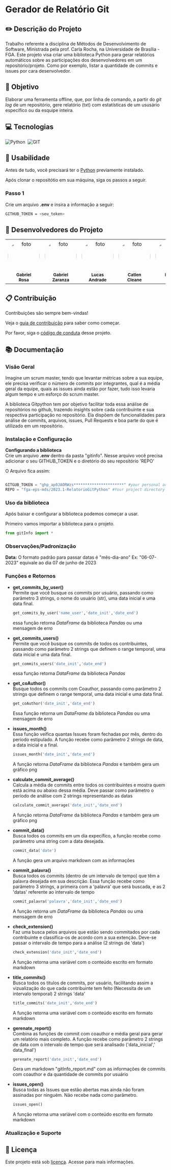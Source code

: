 # Gerador de Relatório Git

## :pencil2: Descrição do Projeto

Trabalho referente a disciplina de Métodos de Desenvolvimento de Software, Ministrada pela prof. Carla Rocha, na Universidade de Brasília - FGA. 
Este projeto visa criar uma biblioteca Python para gerar relatórios automáticos sobre as participações dos desenvolvedores em um repositório/projeto. Como por exemplo, listar a quantidade de commits e issues por cara desenvolvedor.

## :dart: Objetivo

Elaborar uma ferramenta offline, que, por linha de comando, a partir do _git log_ de um repositório, gere relatório (txt) com estatísticas de um ususário específico ou da esquipe inteira.  

## :computer: Tecnologias

![Python](https://img.shields.io/badge/-python-14354C?style=for-the-badge&logo=python&labelColor=0D1117)&nbsp;
![GIT](https://img.shields.io/badge/Git-E34F26?style=for-the-badge&logo=git&logoColor=white)&nbsp;  

## :hammer: Usabilidade

Antes de tudo, você precisará ter o [Python](https://www.python.org/downloads/) previamente instalado.

Após clonar o repositótio em sua máquina, siga os passos a seguir.

### Passo 1

Crie um arquivo **.env** e insira a informação a seguir:

``` bash
GITHUB_TOKEN = <seu_token>
```

## 🤝 Desenvolvedores do Projeto

<table>
  <tr>
    <td align="center" style="vertical-align:top"><a href="https://github.com/gabrielrosa09"><img style="border-radius: 50%;" src="https://avatars.githubusercontent.com/gabrielrosa09" width="100px;" alt="foto"/><br /><sub><b>Gabriel<br>Rosa</b></sub></a><br /></td>
    <td align="center" style="vertical-align:top"><a href="https://github.com/GZaranza"><img style="border-radius: 50%;" src="https://avatars.githubusercontent.com/GZaranza" width="100px;" alt="foto"/><br /><sub><b>Gabriel <br> Zaranza</b></sub></a><br /></td>
    <td align="center" style="vertical-align:top"><a href="https://github.com/lucaslobao-18"><img style="border-radius: 50%;" src="https://avatars.githubusercontent.com/lucaslobao-18" width="100px;" alt="foto"/><br /><sub><b>Lucas <br> Andrade</b></sub></a><br /></td>
    <td align="center" style="vertical-align:top"><a href="https://github.com/catlenc"><img style="border-radius: 50%;" src="https://avatars.githubusercontent.com/catlenc" width="100px;" alt="foto"/><br /><sub><b>Catlen <br> Cleane</b></sub></a><br /></td>
    <td align="center" style="vertical-align:top"><a href="https://github.com/rafa-kenji"><img style="border-radius: 50%;" src="https://avatars.githubusercontent.com/rafa-kenji" width="100px;" alt="foto"/><br /><sub><b>Rafael <br> Kenji</b></sub></a><br /></td>
    <td align="center" style="vertical-align:top"><a href="https://github.com/ViniciussdeOliveira"><img style="border-radius: 50%;" src="https://avatars.githubusercontent.com/ViniciussdeOliveira" width="100px;" alt="foto"/><br /><sub><b>Vinícius <br> de Oliveira</b></sub></a><br /></td>
    <td align="center" style="vertical-align:top"><a href="https://github.com/FelipeDireito"><img style="border-radius: 50%;" src="https://avatars.githubusercontent.com/FelipeDireito" width="100px;" alt="foto"/><br /><sub><b>Felipe <br> Direito</b></sub></a><br /></td>
  </tr>
</table>

## :clipboard: Contribuição

Contribuições são sempre bem-vindas!

Veja o [guia de contribuição](/CONTRIBUTING.md) para saber como começar.

Por favor, siga o [código de conduta](docs/CODE_OF_CONDUCT.md) desse projeto.

## :books: Documentação  

### Visão Geral

Imagine um scrum master, tendo que levantar métricas sobre a sua equipe, ele precisa verificar o número de commits por integrantes, qual é a média geral da equipe, quais as issues ainda estão por fazer, tudo isso levaria algum tempo e um esforço do scrum master.  

A biblioteca Gitpython tem por objetivo facilitar toda essa análise de repositórios no github, trazendo insights sobre cada contribuinte e sua respectiva participação no repositório. Ela dispõem de funcionalidades para análise de commits, arquivos, issues, Pull Requests e boa parte do que é utilizado em um repositório.  

### Instalação e Configuração  

**Configurando a biblioteca**  
Crie um arquivo **.env** dentro da pasta "gitinfo". Nesse arquivo você precisa adicionar o seu GITHUB_TOKEN e o diretório do seu repositório 'REPO'  

O Arquivo fica assim:  

```python

GITGUB_TOKEN = "ghp_ap0JAORWzs**********************" #your personal access token
REPO = "fga-eps-mds/2023.1-RelatorioGitPython" #Your project directory on Github

```  

### Uso da biblioteca

Após baixar e configurar a biblioteca podemos começar a usar.  

Primeiro vamos importar a biblioteca para o projeto.

```python
from gitInfo import *
```  

### Observações/Padronização  

**Data:** O formato padrão para passar datas é "mês-dia-ano" Ex: "06-07-2023" equivale ao dia 07 de junho de 2023  

### Funções e Retornos  

- **get_commits_by_user()**  
  Permite que você busque os commits por usuário, passando como parâmetro 3 strings, o nome do usuário (str), uma data inicial e uma data final.  

  ```python
  get_commits_by_user('name_user','date_init','date_end')
  ```  
  
  essa função retorna _DataFrame_ da biblioteca _Pandas_ ou uma mensagem de erro  

- **get_commits_users()**  
  Permite que você busque os commits de todos os contribuintes, passando como parâmetro 2 strings que definem o range temporal, uma data inicial e uma data final.  

  ```python
  get_commits_users('date_init','date_end')
  ```  

  essa função retorna _DataFrame_ da biblioteca _Pandas_  

- **get_coAuthor()**  
  Busque todos os commits com Coauthor, passando como parâmetro 2 strings que definem o range temporal, uma data inicial e uma data final.  

  ```python
  get_coAuthor('date_init','date_end')
  ```  

  Essa função retorna um _DataFrame_ da biblioteca _Pandas_ ou uma mensagem de erro  

- **issues_month()**  
  Essa função veifica quantas Issues foram fechadas por mês, dentro do período estipulado. A função recebe como parâmetro 2 strings de data, a data inicial e a final.

  ```python
  issues_month('date_init','date_end')
  ```  

  A função retorna _DataFrame_ da biblioteca _Pandas_ e também gera um gráfico png

- **calculate_commit_average()**  
  Calcula a média de commits entre todos os contribuintes e mostra quem está acima ou abaixo dessa média. Deve passar como parâmetro o período de análise com 2 strings representando as datas

  ```python
  calculate_commit_average('date_init','date_end')
  ```  

  A função retorna _DataFrame_ da biblioteca _Pandas_ e também gera um gráfico png

- **commit_data()**  
  Busca todos os commits em um dia expecífico, a função recebe como parâmetro uma string com a data desejada.

  ```python
  commit_data('date')
  ```  

  A função gera um arquivo markdown com as informações

- **commit_palavra()**  
  Busca todos os commits (dentro de um intervalo de tempo) que têm a palavra desejada em sua descrição. Essa função recebe como parâmetro 3 strings, a primeira com a 'palavra' que será buscada, e as 2 'datas' referente ao intervalo de tempo

  ```python
  commit_palavra('palavra','date_init','date_end')
  ```  

  A função retorna um _DataFrame_ da biblioteca _Pandas_ ou uma mensagem de erro  

- **check_extension()**  
  Faz uma busca pelos arquivos que estão sendo commitados por cada contribuinte e classifíca-os de acordo com a sua extenção. Deve-se passar o intervalo de tempo para a análise (2 strings de 'data')

  ```python
  check_extension('date_init','date_end')
  ```  

  A função retorna uma variável com o conteúdo escrito em formato markdown

- **title_commits()**  
  Busca todos os titulos de commits, por usuário, facilitando assim a vizualização do que cada contribuinte tem feito (Necessita de um intervalo temporal) 2 strings 'data'

  ```python
  title_commits('date_init','date_end')
  ```  

  A função retorna uma variável com o conteúdo escrito em formato markdown  

- **gerenate_report()**  
  Combina as funções de commit com coauthor e média geral para gerar um relatório mais completo. A função recebe como parâmetro 2 strings de data com o intervalo de tempo que será analisado ('data_inicial',' data_final')

  ```python
  gerenate_report('date_init','date_end')
  ```  

  Gera um markdown "gitInfo_report.md" com as informações de commits com coauthor e da quantidade de commits por usuário

- **issues_open()**  
  Busca todas as Issues que estão abertas mas ainda não foram assinadas por ninguém. Não recebe nada como parâmetro.

  ```python
  issues_open()
  ```  

  A função retorna uma variável com o conteúdo escrito em formato markdown

### Atualização e Suporte

## :mag_right: Licença  

  Este projeto está sob [licença](/LICENSE). Acesse para mais informações.
